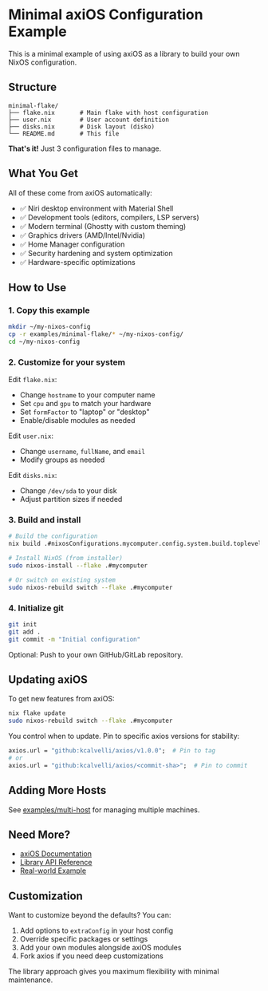 # Minimal axiOS Configuration Example

This is a minimal example of using axiOS as a library to build your own NixOS configuration.

## Structure

```
minimal-flake/
├── flake.nix       # Main flake with host configuration
├── user.nix        # User account definition
├── disks.nix       # Disk layout (disko)
└── README.md       # This file
```

**That's it!** Just 3 configuration files to manage.

## What You Get

All of these come from axiOS automatically:
- ✅ Niri desktop environment with Material Shell
- ✅ Development tools (editors, compilers, LSP servers)
- ✅ Modern terminal (Ghostty with custom theming)
- ✅ Graphics drivers (AMD/Intel/Nvidia)
- ✅ Home Manager configuration
- ✅ Security hardening and system optimization
- ✅ Hardware-specific optimizations

## How to Use

### 1. Copy this example

```bash
mkdir ~/my-nixos-config
cp -r examples/minimal-flake/* ~/my-nixos-config/
cd ~/my-nixos-config
```

### 2. Customize for your system

Edit `flake.nix`:
- Change `hostname` to your computer name
- Set `cpu` and `gpu` to match your hardware
- Set `formFactor` to "laptop" or "desktop"
- Enable/disable modules as needed

Edit `user.nix`:
- Change `username`, `fullName`, and `email`
- Modify groups as needed

Edit `disks.nix`:
- Change `/dev/sda` to your disk
- Adjust partition sizes if needed

### 3. Build and install

```bash
# Build the configuration
nix build .#nixosConfigurations.mycomputer.config.system.build.toplevel

# Install NixOS (from installer)
sudo nixos-install --flake .#mycomputer

# Or switch on existing system
sudo nixos-rebuild switch --flake .#mycomputer
```

### 4. Initialize git

```bash
git init
git add .
git commit -m "Initial configuration"
```

Optional: Push to your own GitHub/GitLab repository.

## Updating axiOS

To get new features from axiOS:

```bash
nix flake update
sudo nixos-rebuild switch --flake .#mycomputer
```

You control when to update. Pin to specific axios versions for stability:

```nix
axios.url = "github:kcalvelli/axios/v1.0.0";  # Pin to tag
# or
axios.url = "github:kcalvelli/axios/<commit-sha>";  # Pin to commit
```

## Adding More Hosts

See [examples/multi-host](../multi-host/) for managing multiple machines.

## Need More?

- [axiOS Documentation](../../docs/)
- [Library API Reference](../../lib/README.md)
- [Real-world Example](https://github.com/kcalvelli/nixos_config)

## Customization

Want to customize beyond the defaults? You can:

1. Add options to `extraConfig` in your host config
2. Override specific packages or settings
3. Add your own modules alongside axiOS modules
4. Fork axios if you need deep customizations

The library approach gives you maximum flexibility with minimal maintenance.
